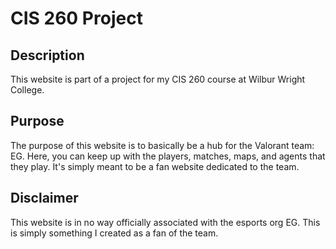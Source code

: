 # CIS 260 Project

## Description

This website is part of a project for my CIS 260 course at Wilbur Wright College.

## Purpose

The purpose of this website is to basically be a hub for the Valorant team: EG. Here, you can keep up with the players, matches, maps, and agents that they play. It's simply meant to be a fan website dedicated to the team.

## Disclaimer

This website is in no way officially associated with the esports org EG. This is simply something I created as a fan of the team. 
